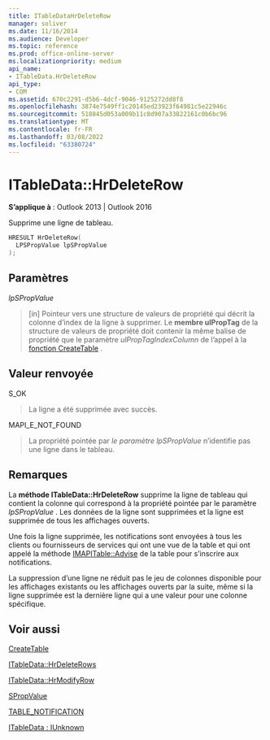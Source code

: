 ```yaml
---
title: ITableDataHrDeleteRow
manager: soliver
ms.date: 11/16/2014
ms.audience: Developer
ms.topic: reference
ms.prod: office-online-server
ms.localizationpriority: medium
api_name:
- ITableData.HrDeleteRow
api_type:
- COM
ms.assetid: 670c2291-d5b6-4dcf-9046-9125272dd8f8
ms.openlocfilehash: 3874e7549ff1c20145ed23923f64981c5e22946c
ms.sourcegitcommit: 518845d053a009b11c8d907a33822161c0b6bc96
ms.translationtype: MT
ms.contentlocale: fr-FR
ms.lasthandoff: 03/08/2022
ms.locfileid: "63380724"
---
```

# <a name="itabledatahrdeleterow"></a>ITableData::HrDeleteRow

  
  
**S’applique à** : Outlook 2013 | Outlook 2016 
  
Supprime une ligne de tableau.
  
```cpp
HRESULT HrDeleteRow(
  LPSPropValue lpSPropValue
);
```

## <a name="parameters"></a>Paramètres

 _lpSPropValue_
  
> [in] Pointeur vers une structure de valeurs de propriété qui décrit la colonne d’index de la ligne à supprimer. Le **membre ulPropTag** de la structure de valeurs de propriété doit contenir la même balise de propriété que le paramètre  _ulPropTagIndexColumn_ de l’appel à la [fonction CreateTable](createtable.md) . 
    
## <a name="return-value"></a>Valeur renvoyée

S_OK 
  
> La ligne a été supprimée avec succès.
    
MAPI_E_NOT_FOUND 
  
> La propriété pointée par  _le paramètre lpSPropValue_ n’identifie pas une ligne dans le tableau. 
    
## <a name="remarks"></a>Remarques

La **méthode ITableData::HrDeleteRow** supprime la ligne de tableau qui contient la colonne qui correspond à la propriété pointée par le paramètre  _lpSPropValue_ . Les données de la ligne sont supprimées et la ligne est supprimée de tous les affichages ouverts. 
  
Une fois la ligne supprimée, les notifications sont envoyées à tous les clients ou fournisseurs de services qui ont une vue de la table et qui ont appelé la méthode [IMAPITable::Advise](imapitable-advise.md) de la table pour s’inscrire aux notifications. 
  
La suppression d’une ligne ne réduit pas le jeu de colonnes disponible pour les affichages existants ou les affichages ouverts par la suite, même si la ligne supprimée est la dernière ligne qui a une valeur pour une colonne spécifique.
  
## <a name="see-also"></a>Voir aussi



[CreateTable](createtable.md)
  
[ITableData::HrDeleteRows](itabledata-hrdeleterows.md)
  
[ITableData::HrModifyRow](itabledata-hrmodifyrow.md)
  
[SPropValue](spropvalue.md)
  
[TABLE_NOTIFICATION](table_notification.md)
  
[ITableData : IUnknown](itabledataiunknown.md)

